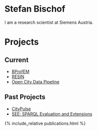 # Stefan Bischof

I am a research scientist at Siemens Austria.

# Projects

## Current 

- [BProfEM](http://www.bprofem.org/)
- [RESIN](http://www.resin-cities.eu/)
- [Open City Data Pipeline](http://citydata.wu.ac.at/)

## Past Projects

- [CityPulse](http://ict-citypulse.eu/)
- [SEE: SPARQL Evaluation and Extensions](http://www.wwtf.at/projects/research_projects/details/index.php?PKEY=2548_DE_O)

{% include_relative publications.html %}

